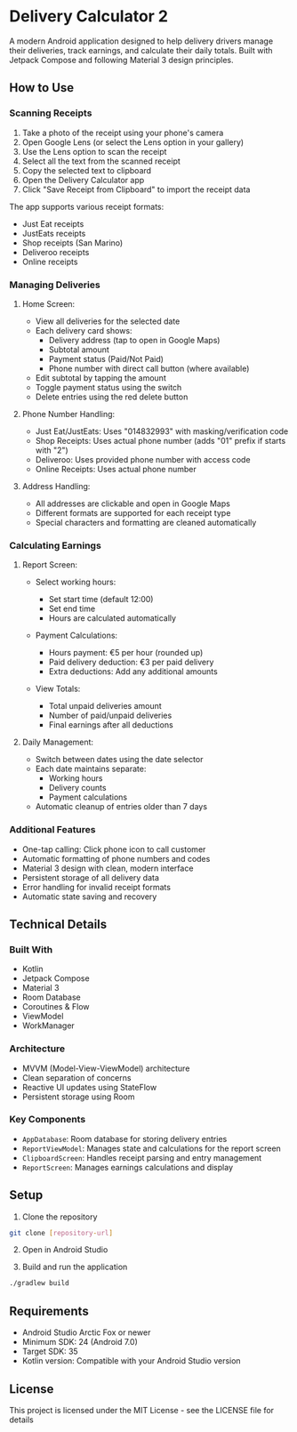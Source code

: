 # Delivery Calculator 2

A modern Android application designed to help delivery drivers manage their deliveries, track earnings, and calculate their daily totals. Built with Jetpack Compose and following Material 3 design principles.

## How to Use

### Scanning Receipts

1. Take a photo of the receipt using your phone's camera
2. Open Google Lens (or select the Lens option in your gallery)
3. Use the Lens option to scan the receipt
4. Select all the text from the scanned receipt
5. Copy the selected text to clipboard
6. Open the Delivery Calculator app
7. Click "Save Receipt from Clipboard" to import the receipt data

The app supports various receipt formats:

- Just Eat receipts
- JustEats receipts
- Shop receipts (San Marino)
- Deliveroo receipts
- Online receipts

### Managing Deliveries

1. Home Screen:

   - View all deliveries for the selected date
   - Each delivery card shows:
     - Delivery address (tap to open in Google Maps)
     - Subtotal amount
     - Payment status (Paid/Not Paid)
     - Phone number with direct call button (where available)
   - Edit subtotal by tapping the amount
   - Toggle payment status using the switch
   - Delete entries using the red delete button

2. Phone Number Handling:

   - Just Eat/JustEats: Uses "014832993" with masking/verification code
   - Shop Receipts: Uses actual phone number (adds "01" prefix if starts with "2")
   - Deliveroo: Uses provided phone number with access code
   - Online Receipts: Uses actual phone number

3. Address Handling:
   - All addresses are clickable and open in Google Maps
   - Different formats are supported for each receipt type
   - Special characters and formatting are cleaned automatically

### Calculating Earnings

1. Report Screen:

   - Select working hours:

     - Set start time (default 12:00)
     - Set end time
     - Hours are calculated automatically

   - Payment Calculations:

     - Hours payment: €5 per hour (rounded up)
     - Paid delivery deduction: €3 per paid delivery
     - Extra deductions: Add any additional amounts

   - View Totals:
     - Total unpaid deliveries amount
     - Number of paid/unpaid deliveries
     - Final earnings after all deductions

2. Daily Management:
   - Switch between dates using the date selector
   - Each date maintains separate:
     - Working hours
     - Delivery counts
     - Payment calculations
   - Automatic cleanup of entries older than 7 days

### Additional Features

- One-tap calling: Click phone icon to call customer
- Automatic formatting of phone numbers and codes
- Material 3 design with clean, modern interface
- Persistent storage of all delivery data
- Error handling for invalid receipt formats
- Automatic state saving and recovery

## Technical Details

### Built With

- Kotlin
- Jetpack Compose
- Material 3
- Room Database
- Coroutines & Flow
- ViewModel
- WorkManager

### Architecture

- MVVM (Model-View-ViewModel) architecture
- Clean separation of concerns
- Reactive UI updates using StateFlow
- Persistent storage using Room

### Key Components

- `AppDatabase`: Room database for storing delivery entries
- `ReportViewModel`: Manages state and calculations for the report screen
- `ClipboardScreen`: Handles receipt parsing and entry management
- `ReportScreen`: Manages earnings calculations and display

## Setup

1. Clone the repository

```bash
git clone [repository-url]
```

2. Open in Android Studio

3. Build and run the application

```bash
./gradlew build
```

## Requirements

- Android Studio Arctic Fox or newer
- Minimum SDK: 24 (Android 7.0)
- Target SDK: 35
- Kotlin version: Compatible with your Android Studio version

## License

This project is licensed under the MIT License - see the LICENSE file for details
